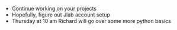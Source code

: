 * Continue working on your projects
* Hopefully, figure out Jlab account setup
* Thursday at 10 am Richard will go over some more python basics